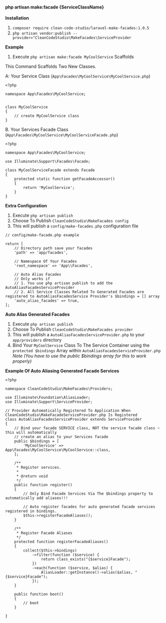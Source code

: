#### php artisan make:facade {ServiceClassName}

**Installation**
1. `composer require clean-code-studio/laravel-make-facades:1.0.5`
2. `php artisan vendor:publish --provider="CleanCodeStudio\MakeFacades\ServiceProvider`

**Example**
1. Execute `php artisan make:facade MyCoolService` Scaffolds

This Command Scaffolds Two New Classes.

A: Your Service Class (`App\Facades\MyCoolService\MyCoolService.php`)
```
<?php

namespace App\Facades\MyCoolService;


class MyCoolService
{
    // create MyCoolService class
}
```

B. Your Services Facade Class (`App\Facades\MyCoolService\MyCoolServiceFacade.php`)
```
<?php

namespace App\Facades\MyCoolService;

use Illuminate\Support\Facades\Facade;

class MyCoolServiceFacade extends Facade
{
    protected static function getFacadeAccessor()
    {
        return 'MyCoolService';
    }
}

```


**Extra Configuration**
1. Execute `php artisan publish` 
2. Choose To Publish `CleanCodeStudio\MakeFacades config`
3. This will publish a `config/make-facades.php` configuration file

```
// config/make-facade.php example

return [
	// Directory path save your facades
	'path' => 'app/facades',

	// Namespace Of Your Facades
	'root_namespace' => 'App\\Facades',

	// Auto Alias Facades
	// Only works if 
	// 1. You use php artisan publish to add the AutoAliasFacadesServiceProvider
	// 2. All Service Classes Related To Generated Facades are registered to AutoAliasFacadesService Provider's $bindings = [] array 
	'auto_alias_facades' => true,
];
```

**Auto Alias Generated Facades**
1. Execute `php artisan publish`
2. Choose To Publish `CleanCodeStudio\MakeFacades provider`
3. This will publish a `AutoAliasFacadesServiceProvider.php` to your `app/providers` directory
4. Bind Your `MyCoolService` Class To The Service Container 
   using the `protected $bindings` Array within `AutoAliasFacadesServiceProvider.php`
_Note (You have to use the public $bindings array for this to work properly)_

**Example Of Auto Aliasing Generated Facade Services**
```
<?php

namespace CleanCodeStudio\MakeFacades\Providers;

use Illuminate\Foundation\AliasLoader;
use Illuminate\Support\ServiceProvider;

// Provider Automatically Registered To Application When CleanCodeStudio\MakeFacadeServiceProvider.php Is Registered
class AutoAliasFacadesServiceProvider extends ServiceProvider
{
    // Bind your facade SERVICE class, NOT the service facade class ~ this will automatically 
    // create an alias to your Services facade
    public $bindings = [
        'MyCoolService' => App\Facades\MyCoolService\MyCoolService::class, 
    ];

    /**
     * Register services.
     *
     * @return void
     */
    public function register()
    {
        // Only Bind Facade Services Via The $bindings property to automatically add aliases!!!

        // Auto register facades for auto generated facade services registered in bindings. 
        $this->registerFacadeAliases();
    }

    /**
     * Register Facade Aliases
     */
    protected function registerFacadeAliases()
    {
        collect($this->bindings)
            ->filter(function ($service) {
                return class_exists("{$service}Facade");
            })
            ->each(function ($service, $alias) {
                AliasLoader::getInstance()->alias($alias, "{$service}Facade");
            });
    }

    public function boot()
    {
        // boot
    }

}
```


